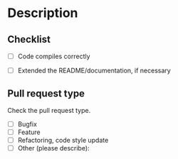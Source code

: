 # Description
<!--- Please include a summary of the change and which issue is fixed. 
Please also include relevant motivation and context.
List any dependencies that are required for this change. -->


## Checklist
- [ ] Code compiles correctly
- [ ] Extended the README/documentation, if necessary


## Pull request type

Check the pull request type.
- [ ] Bugfix
- [ ] Feature
- [ ] Refactoring, code style update
- [ ] Other (please describe):

